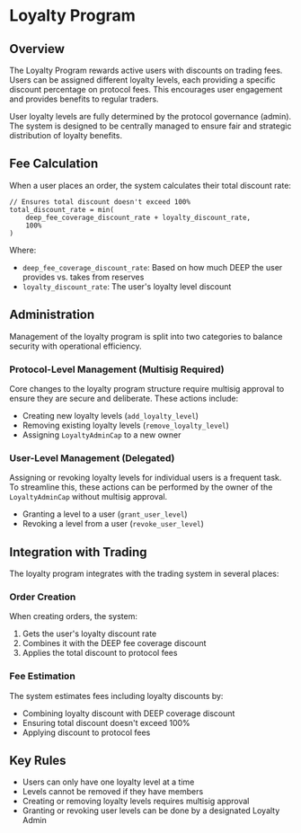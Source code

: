 # Loyalty Program

## Overview

The Loyalty Program rewards active users with discounts on trading fees. Users can be assigned different loyalty levels, each providing a specific discount percentage on protocol fees. This encourages user engagement and provides benefits to regular traders.

User loyalty levels are fully determined by the protocol governance (admin). The system is designed to be centrally managed to ensure fair and strategic distribution of loyalty benefits.

## Fee Calculation

When a user places an order, the system calculates their total discount rate:

```
// Ensures total discount doesn't exceed 100%
total_discount_rate = min(
    deep_fee_coverage_discount_rate + loyalty_discount_rate,
    100%
)
```

Where:

- `deep_fee_coverage_discount_rate`: Based on how much DEEP the user provides vs. takes from reserves
- `loyalty_discount_rate`: The user's loyalty level discount

## Administration

Management of the loyalty program is split into two categories to balance security with operational efficiency.

### Protocol-Level Management (Multisig Required)

Core changes to the loyalty program structure require multisig approval to ensure they are secure and deliberate. These actions include:

- Creating new loyalty levels (`add_loyalty_level`)
- Removing existing loyalty levels (`remove_loyalty_level`)
- Assigning `LoyaltyAdminCap` to a new owner

### User-Level Management (Delegated)

Assigning or revoking loyalty levels for individual users is a frequent task. To streamline this, these actions can be performed by the owner of the `LoyaltyAdminCap` without multisig approval.

- Granting a level to a user (`grant_user_level`)
- Revoking a level from a user (`revoke_user_level`)

## Integration with Trading

The loyalty program integrates with the trading system in several places:

### Order Creation

When creating orders, the system:

1. Gets the user's loyalty discount rate
2. Combines it with the DEEP fee coverage discount
3. Applies the total discount to protocol fees

### Fee Estimation

The system estimates fees including loyalty discounts by:

- Combining loyalty discount with DEEP coverage discount
- Ensuring total discount doesn't exceed 100%
- Applying discount to protocol fees

## Key Rules

- Users can only have one loyalty level at a time
- Levels cannot be removed if they have members
- Creating or removing loyalty levels requires multisig approval
- Granting or revoking user levels can be done by a designated Loyalty Admin
